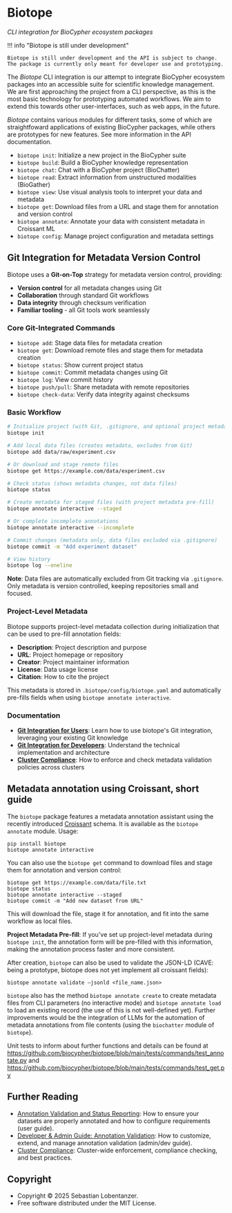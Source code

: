 # Biotope

*CLI integration for BioCypher ecosystem packages*

!!! info "Biotope is still under development"

    Biotope is still under development and the API is subject to change.
    The package is currently only meant for developer use and prototyping.

The *Biotope* CLI integration is our attempt to integrate BioCypher ecosystem
packages into an accessible suite for scientific knowledge management. We are
first approaching the project from a CLI perspective, as this is the most basic
technology for prototyping automated workflows. We aim to extend this towards
other user-interfaces, such as web apps, in the future.

*Biotope* contains various modules for different tasks, some of which are
straightfoward applications of existing BioCypher packages, while others
are prototypes for new features. See more information in the API documentation.

- `biotope init`: Initialize a new project in the BioCypher suite
- `biotope build`: Build a BioCypher knowledge representation
- `biotope chat`: Chat with a BioCypher project (BioChatter)
- `biotope read`: Extract information from unstructured modalities (BioGather)
- `biotope view`: Use visual analysis tools to interpret your data and metadata
- `biotope get`: Download files from a URL and stage them for annotation and version control
- `biotope annotate`: Annotate your data with consistent metadata in Croissant ML
- `biotope config`: Manage project configuration and metadata settings

## Git Integration for Metadata Version Control

Biotope uses a **Git-on-Top** strategy for metadata version control, providing:

- **Version control** for all metadata changes using Git
- **Collaboration** through standard Git workflows
- **Data integrity** through checksum verification
- **Familiar tooling** - all Git tools work seamlessly

### Core Git-Integrated Commands

- `biotope add`: Stage data files for metadata creation
- `biotope get`: Download remote files and stage them for metadata creation
- `biotope status`: Show current project status
- `biotope commit`: Commit metadata changes using Git
- `biotope log`: View commit history
- `biotope push/pull`: Share metadata with remote repositories
- `biotope check-data`: Verify data integrity against checksums

### Basic Workflow

```bash
# Initialize project (with Git, .gitignore, and optional project metadata)
biotope init

# Add local data files (creates metadata, excludes from Git)
biotope add data/raw/experiment.csv

# Or download and stage remote files
biotope get https://example.com/data/experiment.csv

# Check status (shows metadata changes, not data files)
biotope status

# Create metadata for staged files (with project metadata pre-fill)
biotope annotate interactive --staged

# Or complete incomplete annotations
biotope annotate interactive --incomplete

# Commit changes (metadata only, data files excluded via .gitignore)
biotope commit -m "Add experiment dataset"

# View history
biotope log --oneline
```

**Note**: Data files are automatically excluded from Git tracking via `.gitignore`. Only metadata is version controlled, keeping repositories small and focused.

### Project-Level Metadata

Biotope supports project-level metadata collection during initialization that can be used to pre-fill annotation fields:

- **Description**: Project description and purpose
- **URL**: Project homepage or repository
- **Creator**: Project maintainer information
- **License**: Data usage license
- **Citation**: How to cite the project

This metadata is stored in `.biotope/config/biotope.yaml` and automatically pre-fills fields when using `biotope annotate interactive`.

### Documentation

- **[Git Integration for Users](git-integration.md)**: Learn how to use biotope's Git integration, leveraging your existing Git knowledge
- **[Git Integration for Developers](git-integration-dev.md)**: Understand the technical implementation and architecture
- **[Cluster Compliance](cluster-compliance.md)**: How to enforce and check metadata validation policies across clusters

## Metadata annotation using Croissant, short guide

The `biotope` package features a metadata annotation assistant using the
recently introduced
[Croissant](https://research.google/blog/croissant-a-metadata-format-for-ml-ready-datasets/)
schema. It is available as the `biotope annotate` module. Usage:

```
pip install biotope
biotope annotate interactive
```

You can also use the `biotope get` command to download files and stage them for annotation and version control:

```
biotope get https://example.com/data/file.txt
biotope status
biotope annotate interactive --staged
biotope commit -m "Add new dataset from URL"
```

This will download the file, stage it for annotation, and fit into the same workflow as local files.

**Project Metadata Pre-fill**: If you've set up project-level metadata during `biotope init`, the annotation form will be pre-filled with this information, making the annotation process faster and more consistent.

After creation, `biotope` can also be used to validate the JSON-LD (CAVE: being
a prototype, biotope does not yet implement all croissant fields):

```
biotope annotate validate –jsonld <file_name.json>
```

`biotope` also has the method `biotope annotate create` to create metadata files
from CLI parameters (no interactive mode) and `biotope annotate load` to load an
existing record (the use of this is not well-defined yet). Further improvements
would be the integration of LLMs for the automation of metadata annotations from
file contents (using the `biochatter` module of `biotope`).

Unit tests to inform about further functions and details can be found at
https://github.com/biocypher/biotope/blob/main/tests/commands/test_annotate.py
and https://github.com/biocypher/biotope/blob/main/tests/commands/test_get.py

## Further Reading

- [Annotation Validation and Status Reporting](git-integration.md#annotation-validation-and-status-reporting): How to ensure your datasets are properly annotated and how to configure requirements (user guide).
- [Developer & Admin Guide: Annotation Validation](git-integration-dev.md#developer--admin-guide-annotation-validation): How to customize, extend, and manage annotation validation (admin/dev guide).
- [Cluster Compliance](cluster-compliance.md): Cluster-wide enforcement, compliance checking, and best practices.

## Copyright

- Copyright © 2025 Sebastian Lobentanzer.
- Free software distributed under the MIT License.
